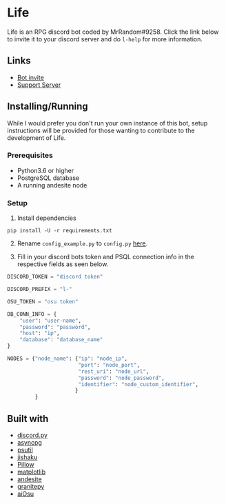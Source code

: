 # Life
Life is an RPG discord bot coded by MrRandom#9258. Click the link below to invite it to your discord server and do `l-help` for more information.

## Links
* [Bot invite](https://discordapp.com/oauth2/authorize?client_id=628284183579721747&scope=bot)
* [Support Server](https://discord.gg/xP8xsHr)

## Installing/Running
While I would prefer you don't run your own instance of this bot, setup instructions will be provided for those wanting to contribute to the development of Life.

### Prerequisites
* Python3.6 or higher
* PostgreSQL database
* A running andesite node

### Setup
1. Install dependencies
```
pip install -U -r requirements.txt
```
2. Rename `config_example.py` to `config.py` [here](https://github.com/MyNameBeMrRandom/Life/tree/master/Life).

3. Fill in your discord bots token and PSQL connection info in the respective fields as seen below.
```python
DISCORD_TOKEN = "discord token"

DISCORD_PREFIX = "l-"

OSU_TOKEN = "osu token"

DB_CONN_INFO = {
    "user": "user-name",
    "password": "password",
    "host": "ip",
    "database": "database_name"
}

NODES = {"node_name": {"ip": "node_ip",
                       "port": "node_port",
                       "rest_uri": "node_url",
                       "password": "node_password",
                       "identifier": "node_custom_identifier",
                      }
         }

```

## Built with
* [discord.py](https://github.com/Rapptz/discord.py)
* [asyncpg](https://github.com/MagicStack/asyncpg)
* [psutil](https://github.com/giampaolo/psutil)
* [jishaku](https://github.com/Gorialis/jishaku)
* [Pillow](https://github.com/python-pillow/Pillow)
* [matplotlib](https://github.com/matplotlib/matplotlib)
* [andesite](https://github.com/natanbc/andesite-node)
* [granitepy](https://github.com/iDevision/granitepy)
* [aiOsu](https://github.com/iDevision/aiOsu)

